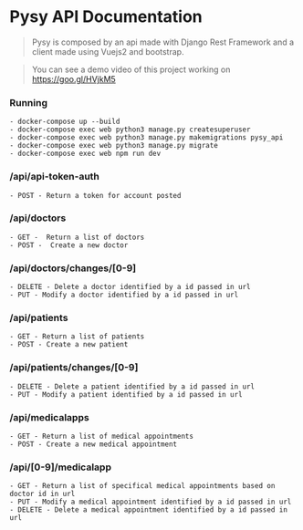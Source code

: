 # Pysy API Documentation
  >Pysy is composed by an api made with Django Rest Framework and a client made using Vuejs2 and bootstrap.
  
  >You can see a demo video of this project working on https://goo.gl/HVjkM5

### Running
    - docker-compose up --build
    - docker-compose exec web python3 manage.py createsuperuser
    - docker-compose exec web python3 manage.py makemigrations pysy_api
    - docker-compose exec web python3 manage.py migrate
    - docker-compose exec web npm run dev

### /api/api-token-auth
    - POST - Return a token for account posted

### /api/doctors 
    - GET -  Return a list of doctors
    - POST -  Create a new doctor

### /api/doctors/changes/[0-9]
    - DELETE - Delete a doctor identified by a id passed in url
    - PUT - Modify a doctor identified by a id passed in url

### /api/patients
    - GET - Return a list of patients
    - POST - Create a new patient

### /api/patients/changes/[0-9]
    - DELETE - Delete a patient identified by a id passed in url
    - PUT - Modify a patient identified by a id passed in url

### /api/medicalapps
    - GET - Return a list of medical appointments
    - POST - Create a new medical appointment
    
### /api/[0-9]/medicalapp
    - GET - Return a list of specifical medical appointments based on doctor id in url
    - PUT - Modify a medical appointment identified by a id passed in url
    - DELETE - Delete a medical appointment identified by a id passed in url
